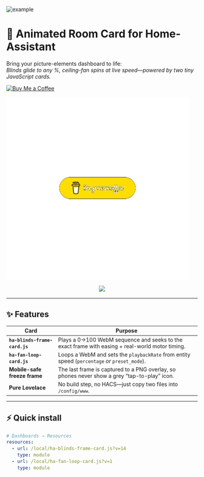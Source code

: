 ![example](https://github.com/tikel1/HA-isometric-animated-picture-card/blob/main/examples/Isometric%20Bedroom.gif)

# 🏡 Animated Room Card for Home-Assistant

Bring your picture-elements dashboard to life:  
*Blinds glide to any %, ceiling-fan spins at live speed—powered by two tiny JavaScript cards.*

[![Buy Me a Coffee](https://img.shields.io/badge/Buy%20me%20a%20coffee-donate-yellow?logo=buymeacoffee)](https://www.buymeacoffee.com/tikel)

[![Buy Me a Coffee](examples/coffee.webp)](https://www.buymeacoffee.com/yourusername)




<p align="center">
  <img src="docs/demo.gif" width="550">
</p>

---

## ✨ Features
| Card | Purpose |
|------|---------|
| **`ha-blinds-frame-card.js`** | Plays a 0→100 WebM sequence and seeks to the exact frame with easing + real-world motor timing. |
| **`ha-fan-loop-card.js`**    | Loops a WebM and sets the `playbackRate` from entity speed (`percentage` *or* `preset_mode`). |
| **Mobile-safe freeze frame** | The last frame is captured to a PNG overlay, so phones never show a grey “tap-to-play” icon. |
| **Pure Lovelace** | No build step, no HACS—just copy two files into `/config/www`. |

---

## ⚡ Quick install

```yaml
# Dashboards → Resources
resources:
  - url: /local/ha-blinds-frame-card.js?v=14
    type: module
  - url: /local/ha-fan-loop-card.js?v=1
    type: module
